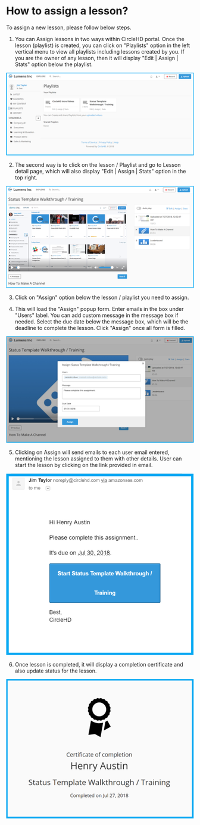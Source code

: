 # How to assign a lesson?

To assign a new lesson, please follow below steps.

1. You can Assign lessons in two ways within CircleHD portal. Once the lesson \(playlist\) is created, you can click on "Playlists" option in the left vertical menu to view all playlists including lessons created by you. If you are the owner of any lesson, then it will display "Edit \| Assign \| Stats" option below the playlist.

![](../.gitbook/assets/playlists-view%20%282%29.png)

2. The second way is to click on the lesson / Playlist and go to Lesson detail page, which will also display "Edit \| Assign \| Stats" option in the top right. 

![](../.gitbook/assets/lessons-view.png)

3. Click on "Assign" option below the lesson / playlist you need to assign. 

4. This will load the "Assign" popup form. Enter emails in the box under "Users" label. You can add custom message in the message box if needed. Select the due date below the message box, which will be the deadline to complete the lesson. Click "Assign" once all form is filled.

![](../.gitbook/assets/assign-lesson.png)

5. Clicking on Assign will send emails to each user email entered, mentioning the lesson assigned to them with other details. User can start the lesson by clicking on the link provided in email.

![](../.gitbook/assets/lesson-email%20%281%29.png)

6. Once lesson is completed, it will display a completion certificate and also update status for the lesson.

![](../.gitbook/assets/lesson-completion-certificate.png)

